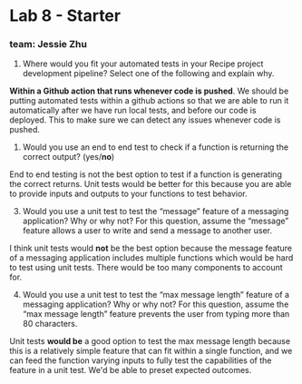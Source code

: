 # Lab 8 - Starter


### team: Jessie Zhu




1) Where would you fit your automated tests in your Recipe project development pipeline? Select one of the following and explain why.

**Within a Github action that runs whenever code is pushed**. We should be putting automated tests within a github actions so that we are able to run it automatically after we have run local tests, and before our code is deployed. This to make sure we can detect any issues whenever code is pushed. 


1) Would you use an end to end test to check if a function is returning the correct output? (yes/**no**)

End to end testing is not the best option to test if a function is generating the correct returns. Unit tests would be better for this because you are able to provide inputs and outputs to your functions to test behavior. 


3) Would you use a unit test to test the “message” feature of a messaging application? Why or why not? For this question, assume the “message” feature allows a user to write and send a message to another user.

I think unit tests would **not** be the best option because the message feature of a messaging application includes multiple functions which would be hard to test using unit tests. There would be too many components to account for. 

4) Would you use a unit test to test the “max message length” feature of a messaging application? Why or why not? For this question, assume the “max message length” feature prevents the user from typing more than 80 characters.


Unit tests **would be** a good option to test the max message length because this is a relatively simple feature that can fit within a single function, and we can feed the function varying inputs to fully test the capabilities of the feature in a unit test. We'd be able to preset expected outcomes. 
